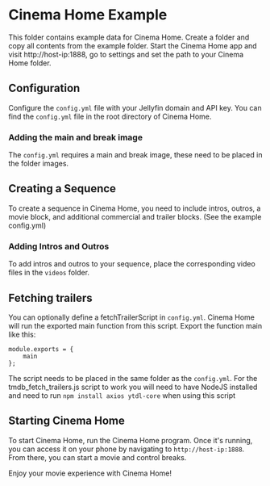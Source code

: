 # Cinema Home Example

This folder contains example data for Cinema Home. Create a folder and copy all contents from the example folder. Start the Cinema Home app and visit http://host-ip:1888, go to settings and set the path to your Cinema Home folder.

## Configuration

Configure the `config.yml` file with your Jellyfin domain and API key. You can find the `config.yml` file in the root directory of Cinema Home.

### Adding the main and break image

The `config.yml` requires a main and break image, these need to be placed in the folder images.

## Creating a Sequence

To create a sequence in Cinema Home, you need to include intros, outros, a movie block, and additional commercial and trailer blocks. (See the example config.yml)

### Adding Intros and Outros

To add intros and outros to your sequence, place the corresponding video files in the `videos` folder.

## Fetching trailers

You can optionally define a fetchTrailerScript in `config.yml`. Cinema Home will run the exported main function from this script.
Export the function main like this:

```
module.exports = {
    main
};
```

The script needs to be placed in the same folder as the `config.yml`.
For the tmdb_fetch_trailers.js script to work you will need to have NodeJS installed and need to run `npm install axios ytdl-core` when using this script

## Starting Cinema Home

To start Cinema Home, run the Cinema Home program. Once it's running, you can access it on your phone by navigating to `http://host-ip:1888`. From there, you can start a movie and control breaks.

Enjoy your movie experience with Cinema Home!
